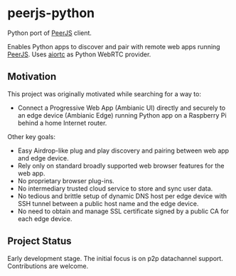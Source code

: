 # peerjs-python

Python port of [PeerJS](https://github.com/peers) client.

Enables Python apps to discover and pair with remote web apps running [PeerJS](https://github.com/peers/peerjs). Uses [aiortc](https://github.com/aiortc/aiortc) as Python WebRTC provider.

## Motivation

This project was originally motivated while searching for a way to: 
-  Connect a Progressive Web App (Ambianic UI) directly and securely to an edge device (Ambianic Edge) running Python app on a Raspberry Pi behind a home Internet router. 

Other key goals:
-  Easy Airdrop-like plug and play discovery and pairing between web app and edge device. 
-  Rely only on standard broadly supported web browser features for the web app.
-  No proprietary browser plug-ins. 
-  No intermediary trusted cloud service to store and sync user data. 
-  No tedious and brittle setup of dynamic DNS host per edge device with SSH tunnel between a public host name and the edge device.
-  No need to obtain and manage SSL certificate signed by a public CA for each edge device.

## Project Status

Early development stage. The initial focus is on p2p datachannel support. Contributions are welcome.
